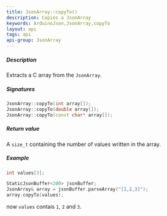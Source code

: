```yaml
---
title: JsonArray::copyTo()
description: Copies a JsonArray
keywords: ArduinoJson,JsonArray,copyTo
layout: api
tags: api
api-group: JsonArray
---
```


##### Description

Extracts a C array from the `JsonArray`.

##### Signatures

```c++
JsonArray::copyTo(int array[]);
JsonArray::copyTo(double array[]);
JsonArray::copyTo(const char* array[]);
```

##### Return value

A `size_t` containing the number of values written in the array.

##### Example

```c++
int values[3];

StaticJsonBuffer<200> jsonBuffer;
JsonArray& array = jsonBuffer.parseArray("[1,2,3]");
array.copyTo(values);
```

now `values` contais `1`, `2` and `3`.
